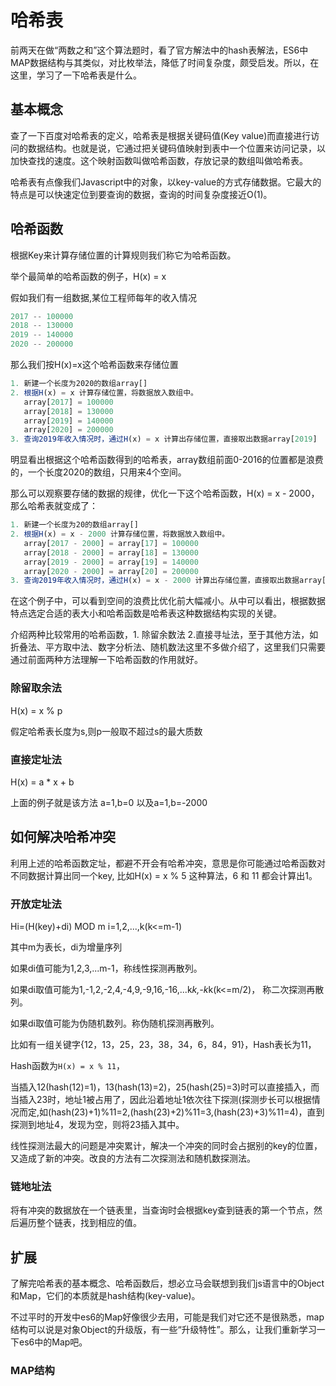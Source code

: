 # 哈希表

前两天在做“两数之和”这个算法题时，看了官方解法中的hash表解法，ES6中MAP数据结构与其类似，对比枚举法，降低了时间复杂度，颇受启发。所以，在这里，学习了一下哈希表是什么。

## 基本概念

查了一下百度对哈希表的定义，哈希表是根据关键码值(Key value)而直接进行访问的数据结构。也就是说，它通过把关键码值映射到表中一个位置来访问记录，以加快查找的速度。这个映射函数叫做哈希函数，存放记录的数组叫做哈希表。

哈希表有点像我们Javascript中的对象，以key-value的方式存储数据。它最大的特点是可以快速定位到要查询的数据，查询的时间复杂度接近O(1)。

## 哈希函数

根据Key来计算存储位置的计算规则我们称它为哈希函数。

举个最简单的哈希函数的例子，H(x) = x

假如我们有一组数据,某位工程师每年的收入情况

```javascript
2017 -- 100000
2018 -- 130000
2019 -- 140000
2020 -- 200000
```

那么我们按H(x)=x这个哈希函数来存储位置

```javascript
1. 新建一个长度为2020的数组array[]
2. 根据H(x) = x 计算存储位置，将数据放入数组中。
   array[2017] = 100000
   array[2018] = 130000
   array[2019] = 140000
   array[2020] = 200000
3. 查询2019年收入情况时，通过H(x) = x 计算出存储位置，直接取出数据array[2019]
```

明显看出根据这个哈希函数得到的哈希表，array数组前面0-2016的位置都是浪费的，一个长度2020的数组，只用来4个空间。

那么可以观察要存储的数据的规律，优化一下这个哈希函数，H(x) = x - 2000，那么哈希表就变成了：

```javascript
1. 新建一个长度为20的数组array[]
2. 根据H(x) = x - 2000 计算存储位置，将数据放入数组中。
   array[2017 - 2000] = array[17] = 100000
   array[2018 - 2000] = array[18] = 130000
   array[2019 - 2000] = array[19] = 140000
   array[2020 - 2000] = array[20] = 200000
3. 查询2019年收入情况时，通过H(x) = x - 2000 计算出存储位置，直接取出数据array[19]
```

在这个例子中，可以看到空间的浪费比优化前大幅减小。从中可以看出，根据数据特点选定合适的表大小和哈希函数是哈希表这种数据结构实现的关键。

介绍两种比较常用的哈希函数，1. 除留余数法 2.直接寻址法，至于其他方法，如折叠法、平方取中法、数字分析法、随机数法这里不多做介绍了，这里我们只需要通过前面两种方法理解一下哈希函数的作用就好。

### 除留取余法

H(x) = x % p

假定哈希表长度为s,则p一般取不超过s的最大质数

### 直接定址法

H(x) = a * x + b

上面的例子就是该方法 a=1,b=0 以及a=1,b=-2000

## 如何解决哈希冲突

利用上述的哈希函数定址，都避不开会有哈希冲突，意思是你可能通过哈希函数对不同数据计算出同一个key, 比如H(x) = x % 5 这种算法，6 和 11 都会计算出1。

### 开放定址法

Hi=(H(key)+di) MOD m i=1,2,...,k(k<=m-1)

其中m为表长，di为增量序列

如果di值可能为1,2,3,...m-1，称线性探测再散列。

如果di取值可能为1,-1,2,-2,4,-4,9,-9,16,-16,...k*k,-k*k(k<=m/2)， 称二次探测再散列。

如果di取值可能为伪随机数列。称伪随机探测再散列。

比如有一组关键字{12，13，25，23，38，34，6，84，91}，Hash表长为11，

Hash函数为`H(x) = x % 11`，

当插入12(hash(12)=1)，13(hash(13)=2)，25(hash(25)=3)时可以直接插入，而当插入23时，地址1被占用了，因此沿着地址1依次往下探测(探测步长可以根据情况而定,如(hash(23)+1)%11=2,(hash(23)+2)%11=3,(hash(23)+3)%11=4)，直到探测到地址4，发现为空，则将23插入其中。

线性探测法最大的问题是冲突累计，解决一个冲突的同时会占据别的key的位置，又造成了新的冲突。改良的方法有二次探测法和随机数探测法。

### 链地址法

将有冲突的数据放在一个链表里，当查询时会根据key查到链表的第一个节点，然后遍历整个链表，找到相应的值。

## 扩展

了解完哈希表的基本概念、哈希函数后，想必立马会联想到我们js语言中的Object和Map，它们的本质就是hash结构(key-value)。

不过平时的开发中es6的Map好像很少去用，可能是我们对它还不是很熟悉，map结构可以说是对象Object的升级版，有一些“升级特性”。那么，让我们重新学习一下es6中的Map吧。

### MAP结构
